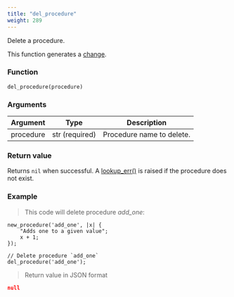 ```yaml
---
title: "del_procedure"
weight: 289
---
```


Delete a procedure.

This function generates a [change](../../overview/changes).

### Function

`del_procedure(procedure)`

### Arguments

Argument | Type | Description
-------- | ---- | -----------
procedure | str (required) | Procedure name to delete.

### Return value

Returns `nil` when successful. A [lookup_err()](../../errors/lookup_err) is raised if the procedure does not exist.

### Example

> This code will delete procedure *add_one*:

```thingsdb,json_response
new_procedure('add_one', |x| {
    "Adds one to a given value";
    x + 1;
});

// Delete procedure `add_one`
del_procedure('add_one');
```

> Return value in JSON format

```json
null
```
